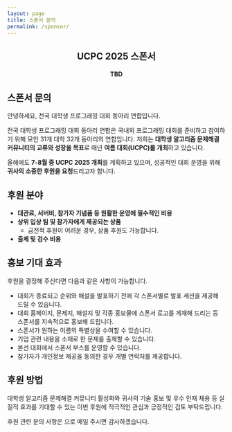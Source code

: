 ```yaml
---
layout: page
title: 스폰서 문의
permalink: /sponsor/
---
```


<h2 style="text-align: center;">
  UCPC 2025 스폰서
</h2>

<h4 style="text-align: center;">
  TBD
</h4>

## 스폰서 문의

안녕하세요, 전국 대학생 프로그래밍 대회 동아리 연합입니다.

전국 대학생 프로그래밍 대회 동아리 연합은 국내외 프로그래밍 대회를 준비하고 참여하기 위해 모인 31개 대학 32개 동아리의 연합입니다. 저희는 **대학생 알고리즘 문제해결 커뮤니티의 교류와 성장을 목표**로 매년 **여름 대회(UCPC)를 개최**하고 있습니다.

올해에도 **7-8월 중 UCPC 2025 개최**를 계획하고 있으며, 성공적인 대회 운영을 위해 **귀사의 소중한 후원을 요청**드리고자 합니다.

## 후원 분야

- **대관료, 서버비, 참가자 기념품 등 원활한 운영에 필수적인 비용**
- **상위 입상 팀 및 참가자에게 제공되는 상품**
  - 금전적 후원이 어려운 경우, 상품 후원도 가능합니다.
- **출제 및 검수 비용**

## 홍보 기대 효과

후원을 결정해 주신다면 다음과 같은 사항이 가능합니다.

- 대회가 종료되고 순위와 해설을 발표하기 전에 각 스폰서별로 발표 세션을 제공해 드릴 수 있습니다.
- 대회 홈페이지, 문제지, 해설지 및 각종 홍보물에 스폰서 로고를 게재해 드리는 등 스폰서를 지속적으로 홍보해 드립니다.
- 스폰서가 원하는 이름의 특별상을 수여할 수 있습니다.
- 기업 관련 내용을 소재로 한 문제를 출제할 수 있습니다.
- 본선 대회에서 스폰서 부스를 운영할 수 있습니다.
- 참가자가 개인정보 제공을 동의한 경우 개별 연락처를 제공합니다.

## 후원 방법

대학생 알고리즘 문제해결 커뮤니티 활성화와 귀사의 기술 홍보 및 우수 인재 채용 등 실질적 효과를 기대할 수 있는 이번 후원에 적극적인 관심과 긍정적인 검토 부탁드립니다.

후원 관련 문의 사항은 <a href="#" class="mail-address" data-name="sponsor" data-domain="ucpc" data-tld="me" onclick="window.location.href = 'mailto:' + this.dataset.name + '@' + this.dataset.domain + '.' + this.dataset.tld"></a>으로 메일 주시면 감사하겠습니다.
